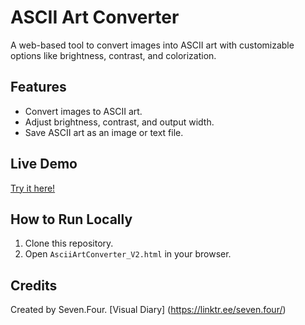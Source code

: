 # ASCII Art Converter

A web-based tool to convert images into ASCII art with customizable options like brightness, contrast, and colorization.

## Features
- Convert images to ASCII art.
- Adjust brightness, contrast, and output width.
- Save ASCII art as an image or text file.

## Live Demo
[Try it here!](https://zhihong141.github.io/ascii-art-converter/)

## How to Run Locally
1. Clone this repository.
2. Open `AsciiArtConverter_V2.html` in your browser.

## Credits
Created by Seven.Four.
[Visual Diary] (https://linktr.ee/seven.four/)
